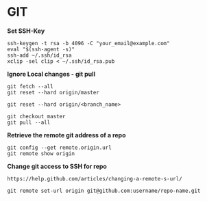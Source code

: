 # GIT

**Set SSH-Key**

    ssh-keygen -t rsa -b 4096 -C "your_email@example.com"
    eval "$(ssh-agent -s)"
    ssh-add ~/.ssh/id_rsa
    xclip -sel clip < ~/.ssh/id_rsa.pub

**Ignore Local changes - git pull**

    git fetch --all
    git reset --hard origin/master

    git reset --hard origin/<branch_name>

    git checkout master
    git pull --all

**Retrieve the remote git address of a repo**

    git config --get remote.origin.url
    git remote show origin

**Change git access to SSH for repo**

    https://help.github.com/articles/changing-a-remote-s-url/

    git remote set-url origin git@github.com:username/repo-name.git